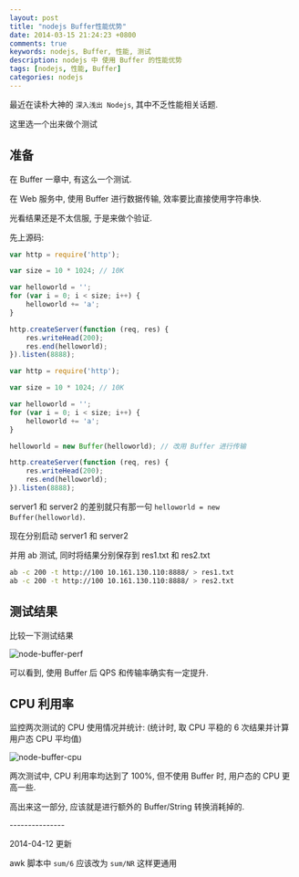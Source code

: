 ```yaml
---
layout: post
title: "nodejs Buffer性能优势"
date: 2014-03-15 21:24:23 +0800
comments: true
keywords: nodejs, Buffer, 性能, 测试
description: nodejs 中 使用 Buffer 的性能优势
tags: [nodejs, 性能, Buffer]
categories: nodejs
---
```


最近在读朴大神的 `深入浅出 Nodejs`, 其中不乏性能相关话题.

这里选一个出来做个测试
<!--more-->

## 准备
在 Buffer 一章中, 有这么一个测试.

在 Web 服务中, 使用 Buffer 进行数据传输, 效率要比直接使用字符串快.

光看结果还是不太信服, 于是来做个验证.

先上源码:

```javascript server1.js
var http = require('http');

var size = 10 * 1024; // 10K

var helloworld = '';
for (var i = 0; i < size; i++) {
	helloworld += 'a';
}

http.createServer(function (req, res) {
	res.writeHead(200);
	res.end(helloworld);
}).listen(8888);
```


```javascript server2.js
var http = require('http');

var size = 10 * 1024; // 10K

var helloworld = '';
for (var i = 0; i < size; i++) {
	helloworld += 'a';
}

helloworld = new Buffer(helloworld); // 改用 Buffer 进行传输

http.createServer(function (req, res) {
	res.writeHead(200);
	res.end(helloworld);
}).listen(8888);
```

server1 和 server2 的差别就只有那一句 `helloworld = new Buffer(helloworld)`.

现在分别启动 server1 和 server2

并用 ab 测试, 同时将结果分别保存到 res1.txt 和 res2.txt

```bash
ab -c 200 -t http://100 10.161.130.110:8888/ > res1.txt
ab -c 200 -t http://100 10.161.130.110:8888/ > res2.txt
```


## 测试结果
比较一下测试结果

![node-buffer-perf](/blogimgs/node-buffer-perf.png)

可以看到, 使用 Buffer 后 QPS 和传输率确实有一定提升.

## CPU 利用率

监控两次测试的 CPU 使用情况并统计: (统计时, 取 CPU 平稳的 6 次结果并计算用户态 CPU 平均值)

![node-buffer-cpu](/blogimgs/node-buffer-cpu.png)

两次测试中, CPU 利用率均达到了 100%, 但不使用 Buffer 时, 用户态的 CPU 更高一些.

高出来这一部分, 应该就是进行额外的 Buffer/String 转换消耗掉的.

\-\-\-\-\-\-\-\-\-\-\-\-\-\-\-

2014-04-12 更新

awk 脚本中 `sum/6` 应该改为 `sum/NR` 这样更通用
